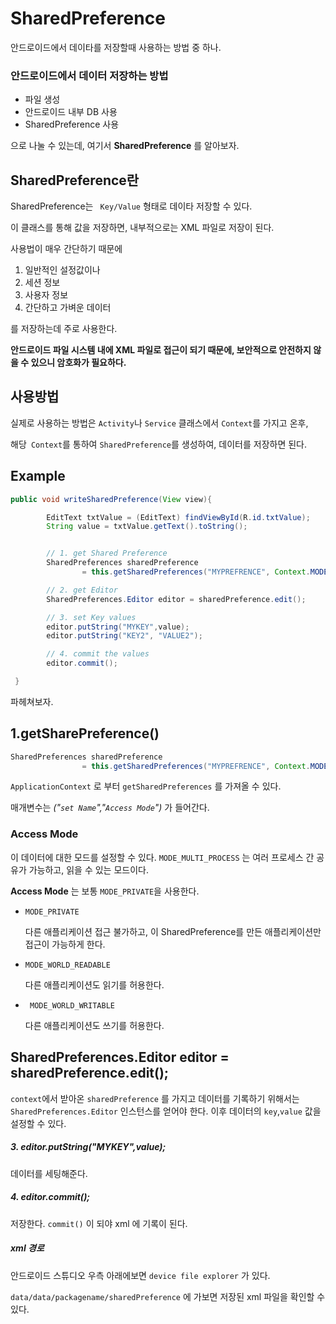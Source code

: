 # SharedPreference

안드로이드에서 데이타를 저장할때 사용하는 방법 중 하나.



###  안드로이드에서 데이터 저장하는 방법

- 파일 생성
- 안드로이드 내부 DB 사용
- SharedPreference 사용

으로 나눌 수 있는데, 여기서  **SharedPreference** 를  알아보자.



## SharedPreference란

SharedPreference는 ` Key/Value` 형태로 데이타 저장할 수 있다. 

이 클래스를 통해 값을 저장하면,  내부적으로는 XML 파일로 저장이 된다.

사용법이 매우 간단하기 때문에

1. 일반적인 설정값이나 
2. 세션 정보
3. 사용자 정보
4. 간단하고 가벼운 데이터

를 저장하는데 주로 사용한다.

**안드로이드 파일 시스템 내에 XML 파일로 접근이 되기 때문에, 보안적으로 안전하지 않을 수 있으니 암호화가 필요하다.**



## 사용방법

실제로 사용하는 방법은 `Activity`나 `Service`  클래스에서 `Context`를 가지고 온후, 

해당` Context`를 통하여 `SharedPreference`를 생성하여, 데이터를 저장하면 된다.



## Example

```java
public void writeSharedPreference(View view){

        EditText txtValue = (EditText) findViewById(R.id.txtValue);
        String value = txtValue.getText().toString();


        // 1. get Shared Preference
        SharedPreferences sharedPreference
                = this.getSharedPreferences("MYPREFRENCE", Context.MODE_MULTI_PROCESS | Context.MODE_WORLD_READABLE); 

        // 2. get Editor
        SharedPreferences.Editor editor = sharedPreference.edit();

        // 3. set Key values
        editor.putString("MYKEY",value);
        editor.putString("KEY2", "VALUE2");

        // 4. commit the values
        editor.commit();

 }
```

파헤쳐보자.



## 1.getSharePreference() 

```java
SharedPreferences sharedPreference
                = this.getSharedPreferences("MYPREFRENCE", Context.MODE_MULTI_PROCESS | Context.MODE_WORLD_READABLE); 
```

`ApplicationContext` 로 부터 `getSharedPreferences` 를 가져올 수 있다.

매개변수는 *("`set Name`","`Access Mode`")* 가 들어간다. 

###  Access Mode 

이 데이터에 대한 모드를 설정할 수 있다. `MODE_MULTI_PROCESS` 는 여러 프로세스 간 공유가 가능하고, 읽을 수 있는 모드이다. 

**Access Mode** 는 보통 `MODE_PRIVATE`을 사용한다.

- `MODE_PRIVATE`

   다른 애플리케이션 접근 불가하고, 이 SharedPreference를 만든 애플리케이션만 접근이 가능하게 한다. 

- `MODE_WORLD_READABLE`

   다른 애플리케이션도 읽기를 허용한다.

- ` MODE_WORLD_WRITABLE` 

  다른 애플리케이션도 쓰기를 허용한다.



## SharedPreferences.Editor editor = sharedPreference.edit();

`context`에서 받아온 `sharedPreference` 를 가지고 데이터를 기록하기 위해서는  `SharedPreferences.Editor` 인스턴스를 얻어야 한다. 이후 데이터의 `key`,`value` 값을 설정할 수 있다.

##### 3.  editor.putString("MYKEY",value);

데이터를 세팅해준다. 

##### 4. editor.commit();

저장한다. `commit()` 이 되야 xml 에 기록이 된다.



##### xml 경로

안드로이드 스튜디오 우측 아래에보면 `device file explorer` 가 있다.

 `data/data/packagename/sharedPreference` 에 가보면 저장된 xml 파일을 확인할 수 있다.

